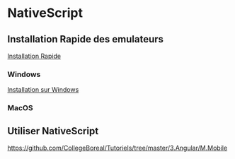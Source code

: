 # NativeScript 


## Installation Rapide des emulateurs


[Installation Rapide](https://docs.nativescript.org/start/quick-setup)



### Windows


[Installation sur Windows](installation/Windows.md)

### MacOS



## Utiliser NativeScript

https://github.com/CollegeBoreal/Tutoriels/tree/master/3.Angular/M.Mobile



